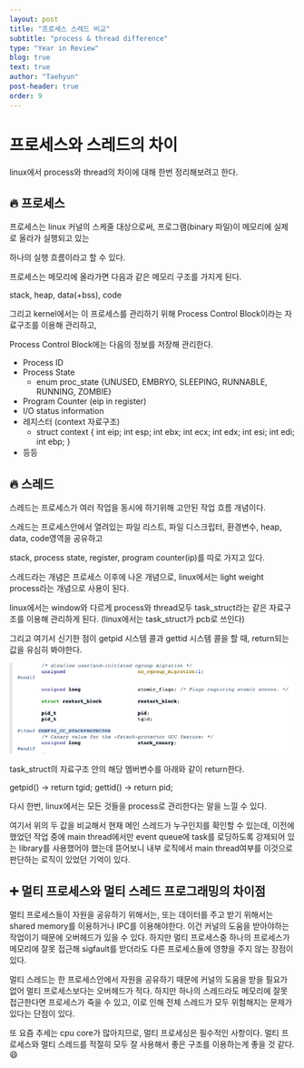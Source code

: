 ```yaml
---
layout: post
title: "프로세스 스레드 비교"
subtitle: "process & thread difference"
type: "Year in Review"
blog: true
text: true
author: "Taehyun"
post-header: true
order: 9
---
```


# 프로세스와 스레드의 차이

linux에서 process와 thread의 차이에 대해 한번 정리해보려고 한다.

## 🔥 프로세스

프로세스는 linux 커널의 스케줄 대상으로써, 프로그램(binary 파일)이 메모리에 실제로 올라가 실행되고 있는

하나의 실행 흐름이라고 할 수 있다.

프로세스는 메모리에 올라가면 다음과 같은 메모리 구조를 가지게 된다.

stack, heap, data(+bss), code

그리고 kernel에서는 이 프로세스를 관리하기 위해 Process Control Block이라는 자료구조를 이용해 관리하고,

Process Control Block에는 다음의 정보를 저장해 관리한다.

- Process ID
- Process State
  - enum proc_state {UNUSED, EMBRYO, SLEEPING, RUNNABLE, RUNNING, ZOMBIE}
- Program Counter (eip in register)
- I/O status information
- 레지스터 (context 자료구조)
  - struct context {
      int eip;
      int esp;
      int ebx;
      int ecx;
      int edx;
      int esi;
      int edi;
      int ebp;
  }
- 등등

## 🔥 스레드

스레드는 프로세스가 여러 작업을 동시에 하기위해 고안된 작업 흐름 개념이다.

스레드는 프로세스안에서 열려있는 파일 리스트, 파일 디스크립터, 환경변수, heap, data, code영역을 공유하고

stack, process state, register, program counter(ip)를 따로 가지고 있다.

스레드라는 개념은 프로세스 이후에 나온 개념으로, linux에서는 light weight process라는 개념으로 사용이 된다.

linux에서는 window와 다르게 process와 thread모두 task_struct라는 같은 자료구조를 이용해 관리하게 된다.
(linux에서는 task_struct가 pcb로 쓰인다)

그리고 여기서 신기한 점이 getpid 시스템 콜과 gettid 시스템 콜을 할 때, return되는 값을 유심히 봐야한다.

![](img/2020-06-10-22-02-02.png)

task_struct의 자료구조 안의 해당 멤버변수를 아래와 같이 return한다.

getpid() -> return tgid;
gettid() -> return pid;

다시 한번, linux에서는 모든 것들을 process로 관리한다는 말을 느낄 수 있다.

여기서 위의 두 값을 비교해서 현재 메인 스레드가 누구인지를 확인할 수 있는데,
이전에 했었던 작업 중에 main thread에서만 event queue에 task를 로딩하도록 강제되어 있는 library를 사용했어야 했는데 뜯어보니 내부 로직에서 main thread여부를 이것으로 판단하는 로직이 있었던 기억이 있다.

## ➕ 멀티 프로세스와 멀티 스레드 프로그래밍의 차이점

멀티 프로세스들이 자원을 공유하기 위해서는, 또는 데이터를 주고 받기 위해서는 shared memory를 이용하거나 IPC를 이용해야한다. 이건 커널의 도움을 받아야하는 작업이기 때문에 오버헤드가 있을 수 있다.
하지만 멀티 프로세스중 하나의 프로세스가 메모리에 잘못 접근해 sigfault를 받더라도 다른 프로세스들에 영향을 주지 않는 장점이 있다.

멀티 스레드는 한 프로세스안에서 자원을 공유하기 때문에 커널의 도움을 받을 필요가 없어 멀티 프로세스보다는 오버헤드가 적다. 하지만 하나의 스레드라도 메모리에 잘못 접근한다면 프로세스가 죽을 수 있고, 이로 인해 전체 스레드가 모두 위험해지는 문제가 있다는 단점이 있다.

또 요즘 추세는 cpu core가 많아지므로, 멀티 프로세싱은 필수적인 사항이다. 멀티 프로세스와 멀티 스레드를 적절히 모두 잘 사용해서 좋은 구조를 이용하는게 좋을 것 같다. 😄